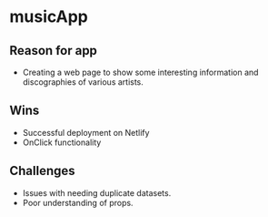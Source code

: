 # musicApp

## Reason for app

- Creating a web page to show some interesting information and discographies of various artists.

## Wins

- Successful deployment on Netlify
- OnClick functionality

## Challenges

- Issues with needing duplicate datasets.
- Poor understanding of props.
